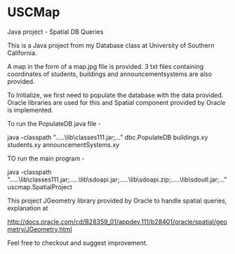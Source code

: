USCMap
======

Java project - Spatial DB Queries

This is a Java project from my Database class at University of Southern California.

A map in the form of a map.jpg file is provided. 
3 txt files containing coordinates of students, buildings and announcementsystems are also provided.


To Initialize, we first need to populate the database with the data provided. Oracle libraries are used for this 
and Spatial component provided by Oracle is implemented.


To run the PopulateDB java file - 

java -classpath  ".\..\..\lib\classes111.jar;.\.." dbc.PopulateDB buildings.xy students.xy announcementSystems.xy


TO run the main program -

java -classpath ".\..\..\lib\classes111.jar;.\..\..\lib\sdoapi.jar;.\..\..\lib\sdoapi.zip;.\..\..\lib\sdoutl.jar;.\.." 
uscmap.SpatialProject

This project JGeometry library provided by Oracle to handle spatial queries, explanation at 

http://docs.oracle.com/cd/B28359_01/appdev.111/b28401/oracle/spatial/geometry/JGeometry.html


Feel free to checkout and suggest improvement.
